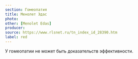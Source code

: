 ```yaml
---
section: Гомеопатия
title: Менолет Эдас
photo: 
other: [Menolet Edas]
producer: 
source: https://www.rlsnet.ru/tn_index_id_28390.htm
label: red
---
```


У гомеопатии не может быть доказательств эффективности.
